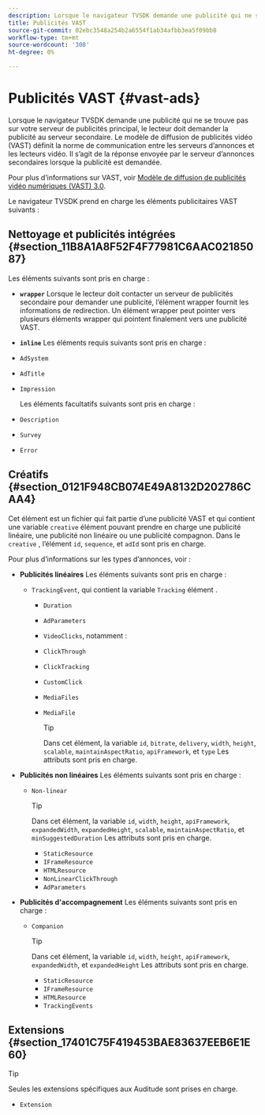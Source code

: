 ```yaml
---
description: Lorsque le navigateur TVSDK demande une publicité qui ne se trouve pas sur votre serveur de publicités principal, le lecteur doit demander la publicité au serveur secondaire. Le modèle de diffusion de publicités vidéo (VAST) définit la norme de communication entre les serveurs d’annonces et les lecteurs vidéo. Il s’agit de la réponse envoyée par le serveur d’annonces secondaires lorsque la publicité est demandée.
title: Publicités VAST
source-git-commit: 02ebc3548a254b2a6554f1ab34afbb3ea5f09bb8
workflow-type: tm+mt
source-wordcount: '308'
ht-degree: 0%

---
```


# Publicités VAST {#vast-ads}

Lorsque le navigateur TVSDK demande une publicité qui ne se trouve pas sur votre serveur de publicités principal, le lecteur doit demander la publicité au serveur secondaire. Le modèle de diffusion de publicités vidéo (VAST) définit la norme de communication entre les serveurs d’annonces et les lecteurs vidéo. Il s’agit de la réponse envoyée par le serveur d’annonces secondaires lorsque la publicité est demandée.

Pour plus d’informations sur VAST, voir [Modèle de diffusion de publicités vidéo numériques (VAST) 3.0](https://www.iab.com/wp-content/uploads/2015/06/VASTv3_0.pdf).

Le navigateur TVSDK prend en charge les éléments publicitaires VAST suivants :

## Nettoyage et publicités intégrées {#section_11B8A1A8F52F4F77981C6AAC02185087}

Les éléments suivants sont pris en charge :

* **`wrapper`** Lorsque le lecteur doit contacter un serveur de publicités secondaire pour demander une publicité, l’élément wrapper fournit les informations de redirection. Un élément wrapper peut pointer vers plusieurs éléments wrapper qui pointent finalement vers une publicité VAST.

* **`inline`** Les éléments requis suivants sont pris en charge :

* `AdSystem`
* `AdTitle`
* `Impression`

  Les éléments facultatifs suivants sont pris en charge :

* `Description`
* `Survey`
* `Error`

## Créatifs {#section_0121F948CB074E49A8132D202786CAA4}

Cet élément est un fichier qui fait partie d’une publicité VAST et qui contient une variable `creative` élément pouvant prendre en charge une publicité linéaire, une publicité non linéaire ou une publicité compagnon. Dans le `creative` , l’élément `id`, `sequence`, et `adId` sont pris en charge.

Pour plus d’informations sur les types d’annonces, voir :

* **Publicités linéaires** Les éléments suivants sont pris en charge :

   * `TrackingEvent`, qui contient la variable `Tracking` élément .
      * `Duration`
      * `AdParameters`
      * `VideoClicks`, notamment :

      * `ClickThrough`
      * `ClickTracking`
      * `CustomClick`

      * `MediaFiles`

      * `MediaFile`

        >[!TIP]
        >
        >Dans cet élément, la variable `id`, `bitrate`, `delivery`, `width`, `height`, `scalable`, `maintainAspectRatio`, `apiFramework`, et `type` Les attributs sont pris en charge.

* **Publicités non linéaires** Les éléments suivants sont pris en charge :

   * `Non-linear`

     >[!TIP]
     >
     >Dans cet élément, la variable `id`, `width`, `height`, `apiFramework`, `expandedWidth`, `expandedHeight`, `scalable`, `maintainAspectRatio`, et `minSuggestedDuration` Les attributs sont pris en charge.

      * `StaticResource`
      * `IFrameResource`
      * `HTMLResource`
      * `NonLinearClickThrough`
      * `AdParameters`

* **Publicités d&#39;accompagnement** Les éléments suivants sont pris en charge :

   * `Companion`

     >[!TIP]
     >
     >Dans cet élément, la variable `id`, `width`, `height`, `apiFramework`, `expandedWidth`, et `expandedHeight` Les attributs sont pris en charge.

      * `StaticResource`
      * `IFrameResource`
      * `HTMLResource`
      * `TrackingEvents`

## Extensions {#section_17401C75F419453BAE83637EEB6E1E60}

>[!TIP]
>
>Seules les extensions spécifiques aux Auditude sont prises en charge.

* `Extension`
